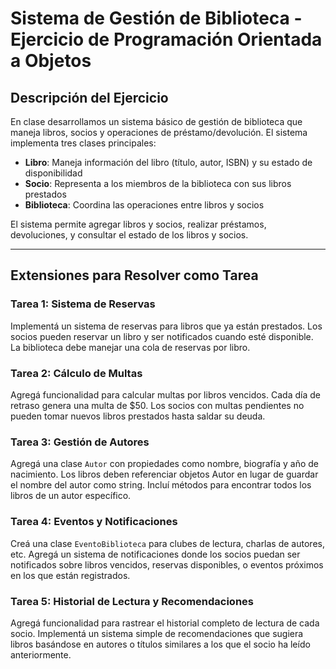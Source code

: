 # Sistema de Gestión de Biblioteca - Ejercicio de Programación Orientada a Objetos

## Descripción del Ejercicio

En clase desarrollamos un sistema básico de gestión de biblioteca que maneja libros, socios y operaciones de préstamo/devolución. El sistema implementa tres clases principales:

- **Libro**: Maneja información del libro (título, autor, ISBN) y su estado de disponibilidad
- **Socio**: Representa a los miembros de la biblioteca con sus libros prestados
- **Biblioteca**: Coordina las operaciones entre libros y socios

El sistema permite agregar libros y socios, realizar préstamos, devoluciones, y consultar el estado de los libros y socios.

---

## Extensiones para Resolver como Tarea

### Tarea 1: Sistema de Reservas

Implementá un sistema de reservas para libros que ya están prestados. Los socios pueden reservar un libro y ser notificados cuando esté disponible. La biblioteca debe manejar una cola de reservas por libro.

### Tarea 2: Cálculo de Multas

Agregá funcionalidad para calcular multas por libros vencidos. Cada día de retraso genera una multa de $50. Los socios con multas pendientes no pueden tomar nuevos libros prestados hasta saldar su deuda.

### Tarea 3: Gestión de Autores

Agregá una clase `Autor` con propiedades como nombre, biografía y año de nacimiento. Los libros deben referenciar objetos Autor en lugar de guardar el nombre del autor como string. Incluí métodos para encontrar todos los libros de un autor específico.

### Tarea 4: Eventos y Notificaciones

Creá una clase `EventoBiblioteca` para clubes de lectura, charlas de autores, etc. Agregá un sistema de notificaciones donde los socios puedan ser notificados sobre libros vencidos, reservas disponibles, o eventos próximos en los que están registrados.

### Tarea 5: Historial de Lectura y Recomendaciones

Agregá funcionalidad para rastrear el historial completo de lectura de cada socio. Implementá un sistema simple de recomendaciones que sugiera libros basándose en autores o títulos similares a los que el socio ha leído anteriormente.
